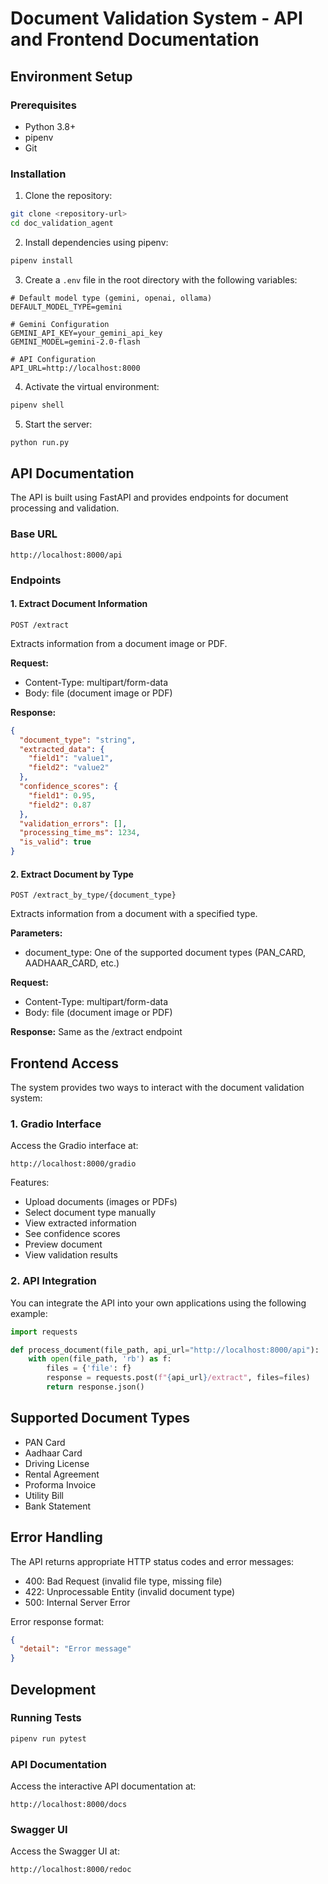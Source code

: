 # Document Validation System - API and Frontend Documentation

## Environment Setup

### Prerequisites

- Python 3.8+
- pipenv
- Git

### Installation

1. Clone the repository:

```bash
git clone <repository-url>
cd doc_validation_agent
```

2. Install dependencies using pipenv:

```bash
pipenv install
```

3. Create a `.env` file in the root directory with the following variables:

```env
# Default model type (gemini, openai, ollama)
DEFAULT_MODEL_TYPE=gemini

# Gemini Configuration
GEMINI_API_KEY=your_gemini_api_key
GEMINI_MODEL=gemini-2.0-flash

# API Configuration
API_URL=http://localhost:8000
```

4. Activate the virtual environment:

```bash
pipenv shell
```

5. Start the server:

```bash
python run.py
```

## API Documentation

The API is built using FastAPI and provides endpoints for document processing and validation.

### Base URL

```
http://localhost:8000/api
```

### Endpoints

#### 1. Extract Document Information

```
POST /extract
```

Extracts information from a document image or PDF.

**Request:**

- Content-Type: multipart/form-data
- Body: file (document image or PDF)

**Response:**

```json
{
  "document_type": "string",
  "extracted_data": {
    "field1": "value1",
    "field2": "value2"
  },
  "confidence_scores": {
    "field1": 0.95,
    "field2": 0.87
  },
  "validation_errors": [],
  "processing_time_ms": 1234,
  "is_valid": true
}
```

#### 2. Extract Document by Type

```
POST /extract_by_type/{document_type}
```

Extracts information from a document with a specified type.

**Parameters:**

- document_type: One of the supported document types (PAN_CARD, AADHAAR_CARD, etc.)

**Request:**

- Content-Type: multipart/form-data
- Body: file (document image or PDF)

**Response:**
Same as the /extract endpoint

## Frontend Access

The system provides two ways to interact with the document validation system:

### 1. Gradio Interface

Access the Gradio interface at:

```
http://localhost:8000/gradio
```

Features:

- Upload documents (images or PDFs)
- Select document type manually
- View extracted information
- See confidence scores
- Preview document
- View validation results

### 2. API Integration

You can integrate the API into your own applications using the following example:

```python
import requests

def process_document(file_path, api_url="http://localhost:8000/api"):
    with open(file_path, 'rb') as f:
        files = {'file': f}
        response = requests.post(f"{api_url}/extract", files=files)
        return response.json()
```

## Supported Document Types

- PAN Card
- Aadhaar Card
- Driving License
- Rental Agreement
- Proforma Invoice
- Utility Bill
- Bank Statement

## Error Handling

The API returns appropriate HTTP status codes and error messages:

- 400: Bad Request (invalid file type, missing file)
- 422: Unprocessable Entity (invalid document type)
- 500: Internal Server Error

Error response format:

```json
{
  "detail": "Error message"
}
```

## Development

### Running Tests

```bash
pipenv run pytest
```

### API Documentation

Access the interactive API documentation at:

```
http://localhost:8000/docs
```

### Swagger UI

Access the Swagger UI at:

```
http://localhost:8000/redoc
```
